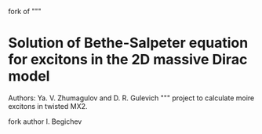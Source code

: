 fork of
"""
# Solution of Bethe-Salpeter equation for excitons in the 2D massive Dirac model

Authors: Ya. V. Zhumagulov and D. R. Gulevich
""" project 
to calculate moire excitons in twisted MX2. 

fork author I. Begichev


